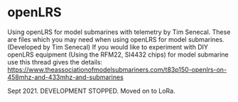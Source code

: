 # openLRS
Using openLRS for model submarines with telemetry by Tim Senecal.
These are files which you may need when using openLRS for model submarines. (Developed by Tim Senecal)
If you would like to experiment with DIY openLRS equipment (Using the RFM22, SI4432 chips) for model submarine use this thread gives the details:
https://www.theassociationofmodelsubmariners.com/t83p150-openlrs-on-458mhz-and-433mhz-and-submarines


Sept 2021. DEVELOPMENT STOPPED. Moved on to LoRa.
